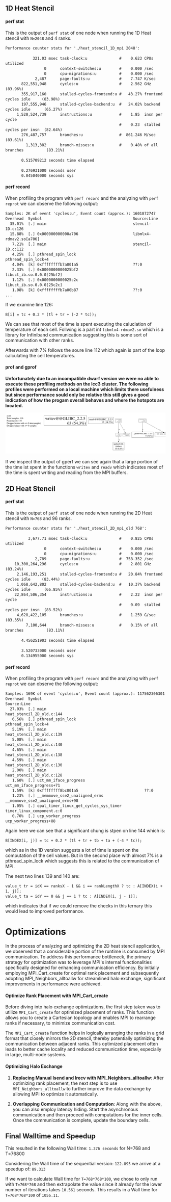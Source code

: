 ## 1D Heat Stencil

#### perf stat

This is the output of `perf stat` of one node when running the 1D Heat stencil with `N=2048` and 4 ranks.
```
Performance counter stats for './heat_stencil_1D_mpi 2048':

            321.03 msec task-clock:u              #    0.623 CPUs utilized          
                 0      context-switches:u        #    0.000 /sec                   
                 0      cpu-migrations:u          #    0.000 /sec                   
             2,487      page-faults:u             #    7.747 K/sec                  
       822,551,948      cycles:u                  #    2.562 GHz                      (83.96%)
       355,917,160      stalled-cycles-frontend:u #   43.27% frontend cycles idle     (83.98%)
       197,555,946      stalled-cycles-backend:u  #   24.02% backend cycles idle      (65.27%)
     1,520,524,739      instructions:u            #    1.85  insn per cycle         
                                                  #    0.23  stalled cycles per insn  (82.64%)
       276,487,757      branches:u                #  861.246 M/sec                    (83.61%)
         1,313,382      branch-misses:u           #    0.48% of all branches          (83.21%)

       0.515709212 seconds time elapsed

       0.276931000 seconds user
       0.045040000 seconds sys
```

#### perf record

When profiling the program with `perf record` and the analyzing with `perf reprot` we can observe the following output:
```
Samples: 2K of event 'cycles:u', Event count (approx.): 1601872747
Overhead  Symbol                                        Source:Line
  35.01%  [.] main                                      stencil-1D.c:126
  15.88%  [.] 0x000000000000a706                        libmlx4-rdmav2.so[a706]
   7.21%  [.] main                                      stencil-1D.c:112
   4.25%  [.] pthread_spin_lock                         pthread_spin_lock+4
   4.04%  [k] 0xffffffffb7a001a5                        ??:0
   2.33%  [.] 0x0000000000025bf2                        libuct_ib.so.0.0.0[25bf2]
   1.12%  [.] 0x0000000000025c2c                        libuct_ib.so.0.0.0[25c2c]
   1.08%  [k] 0xffffffffb7a00b87                        ??:0
...
```

If we examine line 126:
```
B[i] = tc + 0.2 * (tl + tr + (-2 * tc));
```
We can see that most of the time is spent executing the caluclation of temperature of each cell.
Follwing is a part int `libmlx4-rdmav2.so` which is a library for Infiniband communication suggesting this is some sort of communication with other ranks.

Afterwards with 7% follows the soure line 112 which again is part of the loop calculating the cell temperatures.

#### prof and gprof

**Unfortunately due to an incompatible dwarf version we were no able to execute these profiling methods on the lcc3 cluster. The following profiles were performed on a local machine which limits there usefulness but since performance sould only be relative this still gives a good indication of how the progam overall behaves and where the hotspots are located.**

![gpref output](./images/1d.png)

If we inspect the output of gperf we can see again that a large portion of the time ist spent in the functions `writev` and `readv` which indicates most of the time is spent writing and reading from the MPI buffers.

## 2D Heat Stencil

#### perf stat

This is the output of `perf stat` of one node when running the 2D Heat stencil with `N=768` and 96 ranks.
```
Performance counter stats for './heat_stencil_2D_mpi_old 768':

          3,677.71 msec task-clock:u              #    0.825 CPUs utilized          
                 0      context-switches:u        #    0.000 /sec                   
                 0      cpu-migrations:u          #    0.000 /sec                   
             2,789      page-faults:u             #  758.352 /sec                   
    10,300,264,296      cycles:u                  #    2.801 GHz                      (83.24%)
     2,146,193,251      stalled-cycles-frontend:u #   20.84% frontend cycles idle     (83.44%)
     1,068,642,802      stalled-cycles-backend:u  #   10.37% backend cycles idle      (66.85%)
    22,864,506,354      instructions:u            #    2.22  insn per cycle         
                                                  #    0.09  stalled cycles per insn  (83.52%)
     4,628,422,105      branches:u                #    1.259 G/sec                    (83.35%)
         7,100,644      branch-misses:u           #    0.15% of all branches          (83.11%)

       4.456251903 seconds time elapsed

       3.520733000 seconds user
       0.134955000 seconds sys
```

#### perf record

When profiling the program with `perf record` and the analyzing with `perf reprot` we can observe the following output:

```
Samples: 169K of event 'cycles:u', Event count (approx.): 117562306301
Overhead  Symbol                                             Source:Line
  27.03%  [.] main                                           heat_stencil_2D_old.c:144
   6.56%  [.] pthread_spin_lock                              pthread_spin_lock+4
   5.19%  [.] main                                           heat_stencil_2D_old.c:139
   5.08%  [.] main                                           heat_stencil_2D_old.c:140
   4.65%  [.] main                                           heat_stencil_2D_old.c:138
   4.59%  [.] main                                           heat_stencil_2D_old.c:130
   2.00%  [.] main                                           heat_stencil_2D_old.c:128
   1.60%  [.] uct_mm_iface_progress                          uct_mm_iface_progress+71
   1.59%  [k] 0xffffffff8bc001a5                             ??:0
   1.23%  [.] __memmove_sse2_unaligned_erms                  __memmove_sse2_unaligned_erms+98
   1.05%  [.] opal_timer_linux_get_cycles_sys_timer          timer_linux_component.c:0
   0.70%  [.] ucp_worker_progress                            ucp_worker_progress+88
```

Again here we can see that a significant chung is stpen on line 144 which is:
```
B[INDEX(i, j)] = tc + 0.2 * (tl + tr + tb + ta + (-4 * tc));
```
which as in the 1D version suggests a lot of time is spent on the computation of the cell values.
But in the second place with almost 7% is a pthread_spin_lock which suggests this is related to the communication of MPI.

The next two lines 139 and 140 are:
```
value_t tr = idX == ranksX - 1 && i == rankLengthX ? tc : A[INDEX(i + 1, j)];
value_t ta = idY == 0 && j == 1 ? tc : A[INDEX(i, j - 1)];
```
which indicates that if we could remove the checks in this ternary this would lead to improved performance.

# Optimizations
In the process of analyzing and optimizing the 2D heat stencil application, we observed that a considerable portion of the runtime is consumed by MPI communication. To address this performance bottleneck, the primary strategy for optimization was to leverage MPI's internal functionalities specifically designed for enhancing communication efficiency. By initially employing MPI_Cart_create for optimal rank placement and subsequently adopting MPI_Neighbors_alltoallw for streamlined halo exchange, significant improvements in performance were achieved.

#### Optimize Rank Placement with MPI_Cart_create

Before diving into halo exchange optimizations, the first step taken was to utilize `MPI_Cart_create` for optimized placement of ranks. This function allows you to create a Cartesian topology and enables MPI to rearrange ranks if necessary, to minimize communication cost. 

The `MPI_Cart_create` function helps in logically arranging the ranks in a grid format that closely mirrors the 2D stencil, thereby potentially optimizing the communication between adjacent ranks. This optimized placement often leads to better cache locality and reduced communication time, especially in large, multi-node systems.

#### Optimizing Halo Exchange

1. **Replacing Manual Isend and Irecv with MPI_Neighbors_alltoallw**: After optimizing rank placement, the next step is to use `MPI_Neighbors_alltoallw` to further improve the data exchange by allowing MPI to optimize it automatically.

2. **Overlapping Communication and Computation**: Along with the above, you can also employ latency hiding. Start the asynchronous communication and then proceed with computations for the inner cells. Once the communication is complete, update the boundary cells.

## Final Walltime and Speedup

This resulted in the following Wall time:
`1.376 seconds` for N=768 and T=76800

Considering the Wall time of the sequential version: `122.895` we arrive at a speedup of: `89.313`

If we want to calculate Wall time for `T=768*768*100`, we chose to only run with `T=768*768` and then extrapolate the value since it already for the lower number of iterations takes `10.561` seconds. This results in a Wall time for `T=768*768*100` of `1056.11`. 
